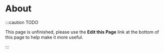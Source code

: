 About
=====
:::caution TODO

This page is unfinished, please use the **Edit this Page** link at the bottom of this page to help make it more useful.

:::
